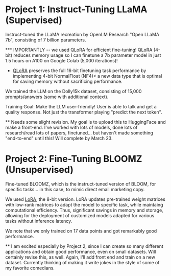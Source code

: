 # Project 1: Instruct-Tuning LLaMA (Supervised) 

Instruct-tuned the LLaMA recreation by OpenLM Research "Open LLaMA 7b", consisting of 7 billion parameters.

*** IMPORTANTLY -- we used QLoRA for efficient fine-tuning! QLoRA (4-bit) reduces memory usage so I can finetune a 7b parameter model in just 1.5 hours on A100 on Google Colab (5,000 iterations)!
    
- [QLoRA](https://github.com/artidoro/qlora) preserves the full 16-bit finetuning task performance by implementing 4-bit NormalFloat (NF4)< a new data type that is optimal for saving memory without sacrificing performance.
    
We trained the LLM on the Dolly15k dataset, consisting of 15,000 prompts/answers (some with additional context). 

Training Goal: Make the LLM user-friendly! User is able to talk and get a quality response. Not just the transformer playing "predict the next token".

** Needs some slight revision. My goal is to upload this to HuggingFace and make a front-end. I've worked with lots of models, done lots of research/read lots of papers, finetuned... but haven't made something "end-to-end" until this! Will complete by March 23.


# Project 2: Fine-Tuning BLOOMZ (Unsupervised)

Fine-tuned BLOOMZ, which is the instruct-tuned version of BLOOM, for specific tasks... in this case, to mimic direct email marketing copy.

We used [LoRA](https://arxiv.org/abs/2106.09685), the 8-bit version. LoRA updates pre-trained weight matrices with low-rank matrices to adapt the model to specific task, while maintaing computational efficiency. Thus, significant savings in memory and storage, allowing for the deployment of customized models adapted for various tasks without inference latency.

We note that we only trained on 17 data points and got remarkably good performance. 

** I am excited especially by Project 2, since I can create so many different applications and obtain good performance, even on small datasets. Will certainly revise this, as well. Again, I'll add front end and train on a new dataset. Currently thinking of making it write jokes in the style of some of my favorite comedians.
